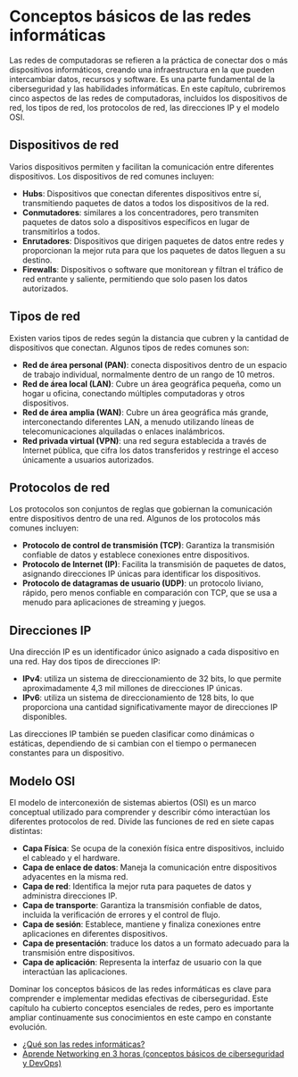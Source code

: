 # Conceptos básicos de las redes informáticas

Las redes de computadoras se refieren a la práctica de conectar dos o más dispositivos informáticos, creando una infraestructura en la que pueden intercambiar datos, recursos y software. Es una parte fundamental de la ciberseguridad y las habilidades informáticas. En este capítulo, cubriremos cinco aspectos de las redes de computadoras, incluidos los dispositivos de red, los tipos de red, los protocolos de red, las direcciones IP y el modelo OSI.

## Dispositivos de red

Varios dispositivos permiten y facilitan la comunicación entre diferentes dispositivos. Los dispositivos de red comunes incluyen:

- **Hubs**: Dispositivos que conectan diferentes dispositivos entre sí, transmitiendo paquetes de datos a todos los dispositivos de la red.
- **Conmutadores**: similares a los concentradores, pero transmiten paquetes de datos solo a dispositivos específicos en lugar de transmitirlos a todos.
- **Enrutadores**: Dispositivos que dirigen paquetes de datos entre redes y proporcionan la mejor ruta para que los paquetes de datos lleguen a su destino.
- **Firewalls**: Dispositivos o software que monitorean y filtran el tráfico de red entrante y saliente, permitiendo que solo pasen los datos autorizados.

## Tipos de red

Existen varios tipos de redes según la distancia que cubren y la cantidad de dispositivos que conectan. Algunos tipos de redes comunes son:

- **Red de área personal (PAN)**: conecta dispositivos dentro de un espacio de trabajo individual, normalmente dentro de un rango de 10 metros.
- **Red de área local (LAN)**: Cubre un área geográfica pequeña, como un hogar u oficina, conectando múltiples computadoras y otros dispositivos.
- **Red de área amplia (WAN)**: Cubre un área geográfica más grande, interconectando diferentes LAN, a menudo utilizando líneas de telecomunicaciones alquiladas o enlaces inalámbricos.
- **Red privada virtual (VPN)**: una red segura establecida a través de Internet pública, que cifra los datos transferidos y restringe el acceso únicamente a usuarios autorizados.

## Protocolos de red

Los protocolos son conjuntos de reglas que gobiernan la comunicación entre dispositivos dentro de una red. Algunos de los protocolos más comunes incluyen:

- **Protocolo de control de transmisión (TCP)**: Garantiza la transmisión confiable de datos y establece conexiones entre dispositivos.
- **Protocolo de Internet (IP)**: Facilita la transmisión de paquetes de datos, asignando direcciones IP únicas para identificar los dispositivos.
- **Protocolo de datagramas de usuario (UDP)**: un protocolo liviano, rápido, pero menos confiable en comparación con TCP, que se usa a menudo para aplicaciones de streaming y juegos.

## Direcciones IP

Una dirección IP es un identificador único asignado a cada dispositivo en una red. Hay dos tipos de direcciones IP:

- **IPv4**: utiliza un sistema de direccionamiento de 32 bits, lo que permite aproximadamente 4,3 mil millones de direcciones IP únicas.
- **IPv6**: utiliza un sistema de direccionamiento de 128 bits, lo que proporciona una cantidad significativamente mayor de direcciones IP disponibles.

Las direcciones IP también se pueden clasificar como dinámicas o estáticas, dependiendo de si cambian con el tiempo o permanecen constantes para un dispositivo.

## Modelo OSI

El modelo de interconexión de sistemas abiertos (OSI) es un marco conceptual utilizado para comprender y describir cómo interactúan los diferentes protocolos de red. Divide las funciones de red en siete capas distintas:

- **Capa Física**: Se ocupa de la conexión física entre dispositivos, incluido el cableado y el hardware.
- **Capa de enlace de datos**: Maneja la comunicación entre dispositivos adyacentes en la misma red.
- **Capa de red**: Identifica la mejor ruta para paquetes de datos y administra direcciones IP.
- **Capa de transporte**: Garantiza la transmisión confiable de datos, incluida la verificación de errores y el control de flujo.
- **Capa de sesión**: Establece, mantiene y finaliza conexiones entre aplicaciones en diferentes dispositivos.
- **Capa de presentación**: traduce los datos a un formato adecuado para la transmisión entre dispositivos.
- **Capa de aplicación**: Representa la interfaz de usuario con la que interactúan las aplicaciones.

Dominar los conceptos básicos de las redes informáticas es clave para comprender e implementar medidas efectivas de ciberseguridad. Este capítulo ha cubierto conceptos esenciales de redes, pero es importante ampliar continuamente sus conocimientos en este campo en constante evolución.

- [¿Qué son las redes informáticas?](https://tryhackme.com/room/whatisnetworking)
- [Aprende Networking en 3 horas (conceptos básicos de ciberseguridad y DevOps)](https://www.youtube.com/watch?v=iSOfkw_YyOU&t=1549s)